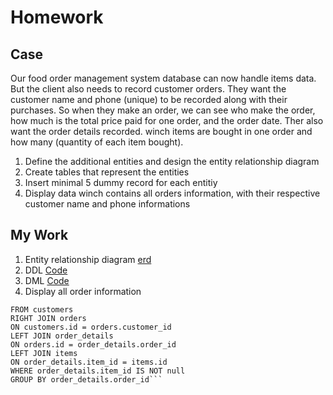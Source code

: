 # Homework

## Case

Our food order management system database can now handle items data. But the client also needs to record customer orders. They want the customer name and phone (unique) to be recorded along with their purchases. So when they make an order, we can see who make the order, how much is the total price paid for one order, and the order date. Ther also want the order details recorded. winch items are bought in one order and how many (quantity of each item bought).

1. Define the additional entities and design the entity relationship diagram
2. Create tables that represent the entities
3. Insert minimal 5 dummy record for each entitiy
4. Display data winch contains all orders information, with their respective customer name and phone informations

## My Work

1. Entity relationship diagram
[erd](https://raw.githubusercontent.com/edinugroho/GenerasiGigih/main/Module%202/Session%203/erd.png?raw=true)
2. DDL
[Code](https://github.com/edinugroho/GenerasiGigih/blob/main/Module%202/Session%203/ddl.sql)
3. DML
[Code](https://github.com/edinugroho/GenerasiGigih/blob/main/Module%202/Session%203/ddl.sql)
4. Display all order information
```SELECT orders.id, orders.date, customers.name, customers.phone, SUM(items.price * order_details.qty) AS 'total', GROUP_CONCAT(items.name) AS 'Item bought'
FROM customers
RIGHT JOIN orders
ON customers.id = orders.customer_id
LEFT JOIN order_details
ON orders.id = order_details.order_id
LEFT JOIN items
ON order_details.item_id = items.id
WHERE order_details.item_id IS NOT null
GROUP BY order_details.order_id```
